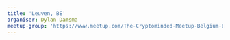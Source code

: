 ```yaml
---
title: 'Leuven, BE'
organiser: Dylan Damsma
meetup-group: 'https://www.meetup.com/The-Cryptominded-Meetup-Belgium-Edition/'
---
```



